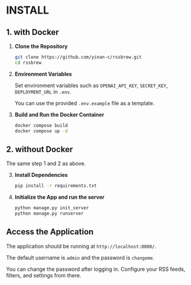 # INSTALL

## 1. with Docker

1. **Clone the Repository**
   ```bash
   git clone https://github.com/yinan-c/rssbrew.git
   cd rssbrew
   ```
2. **Environment Variables**
   
   Set environment variables such as `OPENAI_API_KEY`, `SECRET_KEY`, `DEPLOYMENT_URL` in `.env`.

   You can use the provided `.env.example` file as a template.

3. **Build and Run the Docker Container**
   ```bash
   docker compose build
   docker compose up -d
   ```

## 2. without Docker

The same step 1 and 2 as above.

3. **Install Dependencies**
    ```bash
    pip install -r requirements.txt
    ```

4. **Initialize the App and run the server**
    ```bash
    python manage.py init_server
    python manage.py runserver
    ```
## Access the Application
   
The application should be running at `http://localhost:8000/`.

The default username is `admin` and the password is `changeme`.

You can change the password after logging in. Configure your RSS feeds, filters, and settings from there.

